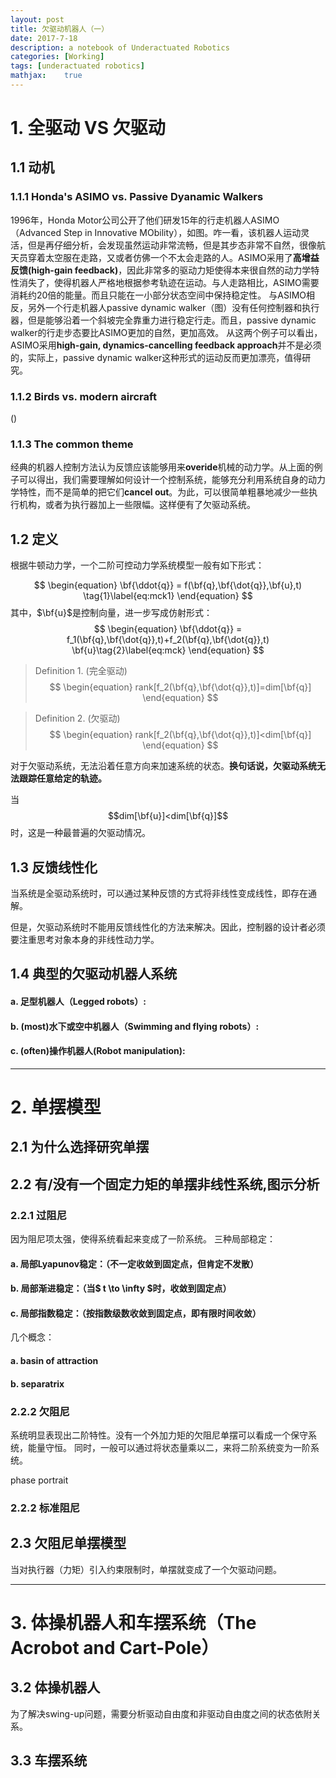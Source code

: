 ```yaml
---
layout: post
title: 欠驱动机器人（一）
date: 2017-7-18
description: a notebook of Underactuated Robotics
categories: [Working]
tags: [underactuated robotics]
mathjax:    true
---
```

# 1. 全驱动 VS 欠驱动
## 1.1 动机

### 1.1.1 Honda's ASIMO vs. Passive Dyanamic Walkers
1996年，Honda Motor公司公开了他们研发15年的行走机器人ASIMO（Advanced Step in Innovative MObility），如图。咋一看，该机器人运动灵活，但是再仔细分析，会发现虽然运动非常流畅，但是其步态非常不自然，很像航天员穿着太空服在走路，又或者仿佛一个不太会走路的人。ASIMO采用了**高增益反馈(high-gain feedback)**，因此非常多的驱动力矩使得本来很自然的动力学特性消失了，使得机器人严格地根据参考轨迹在运动。与人走路相比，ASIMO需要消耗约20倍的能量。而且只能在一小部分状态空间中保持稳定性。
与ASIMO相反，另外一个行走机器人passive dynamic walker（图）没有任何控制器和执行器，但是能够沿着一个斜坡完全靠重力进行稳定行走。而且，passive dynamic walker的行走步态要比ASIMO更加的自然，更加高效。
从这两个例子可以看出，ASIMO采用**high-gain, dynamics-cancelling feedback approach**并不是必须的，实际上，passive dynamic walker这种形式的运动反而更加漂亮，值得研究。

### 1.1.2 Birds vs. modern aircraft
()

### 1.1.3 The common theme
经典的机器人控制方法认为反馈应该能够用来**overide**机械的动力学。从上面的例子可以得出，我们需要理解如何设计一个控制系统，能够充分利用系统自身的动力学特性，而不是简单的把它们**cancel out**。为此，可以很简单粗暴地减少一些执行机构，或者为执行器加上一些限幅。这样便有了欠驱动系统。


## 1.2 定义
根据牛顿动力学，一个二阶可控动力学系统模型一般有如下形式：

$$
\begin{equation}
\bf{\ddot{q}} = f(\bf{q},\bf{\dot{q}},\bf{u},t) \tag{1}\label{eq:mck1}
\end{equation}
$$
其中，$\bf{u}$是控制向量，进一步写成仿射形式：
$$
\begin{equation}
\bf{\ddot{q}} = f_1(\bf{q},\bf{\dot{q}},t)+f_2(\bf{q},\bf{\dot{q}},t) \bf{u}\tag{2}\label{eq:mck}
\end{equation}
$$

> Definition 1. (完全驱动) 
> $$
> \begin{equation}
> rank[f_2(\bf{q},\bf{\dot{q}},t)]=dim[\bf{q}]
> \end{equation}
> $$
>



> Definition 2. (欠驱动) 
> $$
> \begin{equation}
> rank[f_2(\bf{q},\bf{\dot{q}},t)]<dim[\bf{q}]
> \end{equation}
> $$
>



对于欠驱动系统，无法沿着任意方向来加速系统的状态。**换句话说，欠驱动系统无法跟踪任意给定的轨迹。**

当$$dim[\bf{u}]<dim[\bf{q}]$$时，这是一种最普遍的欠驱动情况。

## 1.3 反馈线性化

当系统是全驱动系统时，可以通过某种反馈的方式将非线性变成线性，即存在通解。

但是，欠驱动系统时不能用反馈线性化的方法来解决。因此，控制器的设计者必须要注重思考对象本身的非线性动力学。

## 1.4 典型的欠驱动机器人系统

#### a. 足型机器人（Legged robots）:

#### b. (most)水下或空中机器人（Swimming and flying robots）:

#### c. (often)操作机器人(Robot manipulation):

------



# 2. 单摆模型
## 2.1 为什么选择研究单摆
## 2.2 有/没有一个固定力矩的单摆非线性系统,图示分析
### 2.2.1 过阻尼
因为阻尼项太强，使得系统看起来变成了一阶系统。
三种局部稳定：
#### a. 局部Lyapunov稳定：（不一定收敛到固定点，但肯定不发散）
#### b. 局部渐进稳定：（当$ t \to \infty $时，收敛到固定点）
#### c. 局部指数稳定：（按指数级数收敛到固定点，即有限时间收敛）
几个概念：
#### a. basin of attraction
#### b. separatrix

### 2.2.2 欠阻尼
系统明显表现出二阶特性。没有一个外加力矩的欠阻尼单摆可以看成一个保守系统，能量守恒。
同时，一般可以通过将状态量乘以二，来将二阶系统变为一阶系统。

phase portrait

### 2.2.2 标准阻尼

## 2.3 欠阻尼单摆模型
当对执行器（力矩）引入约束限制时，单摆就变成了一个欠驱动问题。

------

# 3. 体操机器人和车摆系统（The Acrobot and Cart-Pole）
## 3.2 体操机器人
为了解决swing-up问题，需要分析驱动自由度和非驱动自由度之间的状态依附关系。
## 3.3 车摆系统
